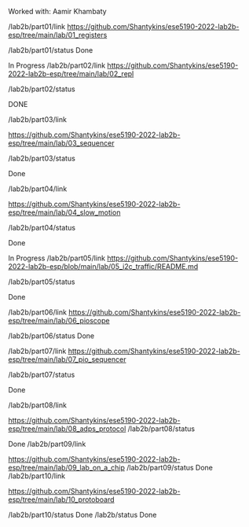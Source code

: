 Worked with: Aamir Khambaty

/lab2b/part01/link
https://github.com/Shantykins/ese5190-2022-lab2b-esp/tree/main/lab/01_registers


/lab2b/part01/status
Done

In Progress
/lab2b/part02/link
https://github.com/Shantykins/ese5190-2022-lab2b-esp/tree/main/lab/02_repl


/lab2b/part02/status

DONE

/lab2b/part03/link

https://github.com/Shantykins/ese5190-2022-lab2b-esp/tree/main/lab/03_sequencer

/lab2b/part03/status

Done

/lab2b/part04/link

https://github.com/Shantykins/ese5190-2022-lab2b-esp/tree/main/lab/04_slow_motion

/lab2b/part04/status

Done

In Progress
/lab2b/part05/link
 https://github.com/Shantykins/ese5190-2022-lab2b-esp/blob/main/lab/05_i2c_traffic/README.md

/lab2b/part05/status

Done

/lab2b/part06/link
https://github.com/Shantykins/ese5190-2022-lab2b-esp/tree/main/lab/06_pioscope

/lab2b/part06/status
Done

/lab2b/part07/link
https://github.com/Shantykins/ese5190-2022-lab2b-esp/tree/main/lab/07_pio_sequencer

/lab2b/part07/status

Done

/lab2b/part08/link

https://github.com/Shantykins/ese5190-2022-lab2b-esp/tree/main/lab/08_adps_protocol
/lab2b/part08/status

Done
/lab2b/part09/link

https://github.com/Shantykins/ese5190-2022-lab2b-esp/tree/main/lab/09_lab_on_a_chip
/lab2b/part09/status
Done
/lab2b/part10/link

https://github.com/Shantykins/ese5190-2022-lab2b-esp/tree/main/lab/10_protoboard

/lab2b/part10/status
Done
/lab2b/status
Done
